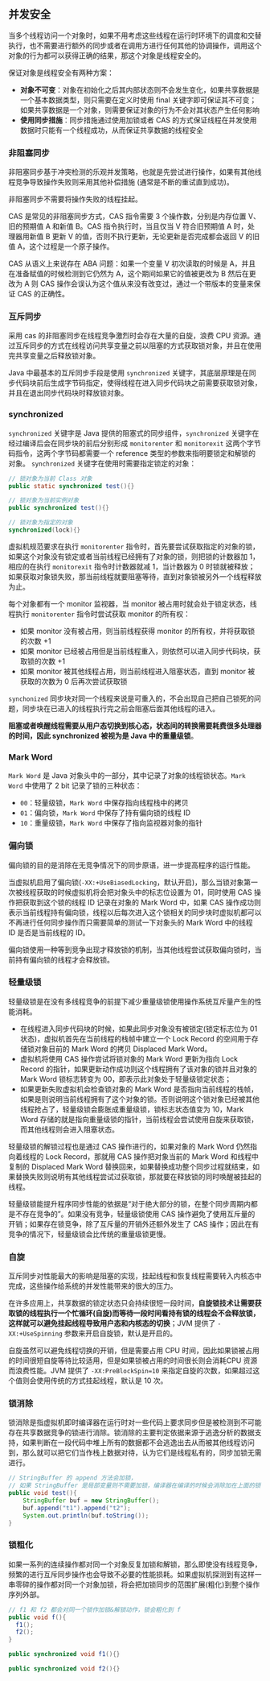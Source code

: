 ## 并发安全

当多个线程访问一个对象时，如果不用考虑这些线程在运行时环境下的调度和交替执行，也不需要进行额外的同步或者在调用方进行任何其他的协调操作，调用这个对象的行为都可以获得正确的结果，那这个对象是线程安全的。

保证对象是线程安全有两种方案：

- **对象不可变**：对象在初始化之后其内部状态则不会发生变化，如果共享数据是一个基本数据类型，则只需要在定义时使用 final 关键字即可保证其不可变；如果共享数据是一个对象，则需要保证对象的行为不会对其状态产生任何影响
- **使用同步措施**：同步措施通过使用加锁或者 CAS 的方式保证线程在并发使用数据时只能有一个线程成功，从而保证共享数据的线程安全

### 非阻塞同步

非阻塞同步基于冲突检测的乐观并发策略，也就是先尝试进行操作，如果有其他线程竞争导致操作失败则采用其他补偿措施 (通常是不断的重试直到成功)。

非阻塞同步不需要将操作失败的线程挂起。

 CAS 是常见的非阻塞同步方式，CAS 指令需要 3 个操作数，分别是内存位置 V、旧的预期值 A 和新值 B。CAS 指令执行时，当且仅当 V 符合旧预期值 A 时，处理器用新值 B 更新 V 的值，否则不执行更新，无论更新是否完成都会返回 V 的旧值 A，这个过程是一个原子操作。

CAS 从语义上来说存在 ABA 问题：如果一个变量 V 初次读取的时候是 A，并且在准备赋值的时候检测到它仍然为 A，这个期间如果它的值被更改为 B 然后在更改为 A 则 CAS 操作会误认为这个值从来没有改变过，通过一个带版本的变量来保证 CAS 的正确性。

### 互斥同步

采用 cas 的非阻塞同步在线程竞争激烈时会存在大量的自旋，浪费 CPU 资源。通过互斥同步的方式在线程访问共享变量之前以阻塞的方式获取锁对象，并且在使用完共享变量之后释放锁对象。

Java 中最基本的互斥同步手段是使用 `synchronized` 关键字，其底层原理是在同步代码块前后生成字节码指定，使得线程在进入同步代码块之前需要获取锁对象，并且在退出同步代码块时释放锁对象。

### synchronized

`synchronized` 关键字是 Java 提供的阻塞式的同步组件，`synchronized` 关键字在经过编译后会在同步块的前后分别形成 `monitorenter` 和 `monitorexit` 这两个字节码指令，这两个字节码都需要一个 reference 类型的参数来指明要锁定和解锁的对象。 `synchronized` 关键字在使用时需要指定锁定的对象：

```java
// 锁对象为当前 Class 对象
public static synchronized test(){}

// 锁对象为当前实例对象
public synchronized test(){}

// 锁对象为指定的对象
synchronized(lock){}
```

虚拟机规范要求在执行 `monitorenter` 指令时，首先要尝试获取指定的对象的锁，如果这个对象没有锁定或者当前线程已经拥有了对象的锁，则把锁的计数器加 1，相应的在执行 `monitorexit` 指令时计数器就减 1，当计数器为 0 时锁就被释放；如果获取对象锁失败，那当前线程就要阻塞等待，直到对象锁被另外一个线程释放为止。

每个对象都有一个 monitor 监视器，当 monitor 被占用时就会处于锁定状态，线程执行 `monitorenter` 指令时尝试获取 monitor 的所有权：
- 如果 monitor 没有被占用，则当前线程获得 monitor 的所有权，并将获取锁的次数 +1
- 如果 monitor 已经被占用但是当前线程重入，则依然可以进入同步代码块，获取锁的次数 +1
- 如果 monitor 被其他线程占用，则当前线程进入阻塞状态，直到 monitor 被获取的次数为 0 后再次尝试获取锁

`synchonized` 同步块对同一个线程来说是可重入的，不会出现自己把自己锁死的问题，同步块在已进入的线程执行完之前会阻塞后面其他线程的进入。

**阻塞或者唤醒线程需要从用户态切换到核心态，状态间的转换需要耗费很多处理器的时间，因此 synchronized 被视为是 Java 中的重量级锁**。

### Mark Word

`Mark Word` 是 Java 对象头中的一部分，其中记录了对象的线程锁状态。`Mark Word` 中使用了 2 bit 记录了锁的三种状态：

- `00`：轻量级锁，`Mark Word` 中保存指向线程栈中的拷贝
- `01`：偏向锁，`Mark Word` 中保存了持有偏向锁的线程 ID
- `10`：重量级锁，`Mark Word` 中保存了指向监视器对象的指针

### 偏向锁

偏向锁的目的是消除在无竞争情况下的同步原语，进一步提高程序的运行性能。

当虚拟机启用了偏向锁(`-XX:+UseBiasedLocking`，默认开启)，那么当锁对象第一次被线程获取的时候虚拟机将会把对象头中的标志位设置为 01，同时使用 CAS 操作把获取到这个锁的线程 ID 记录在对象的 Mark Word 中，如果 CAS 操作成功则表示当前线程持有偏向锁，线程以后每次进入这个锁相关的同步块时虚拟机都可以不再进行任何同步操作而只需要简单的测试一下对象头的 Mark Word 中的线程 ID 是否是当前线程的 ID。

偏向锁使用一种等到竞争出现才释放锁的机制，当其他线程尝试获取偏向锁时，当前持有偏向锁的线程才会释放锁。

### 轻量级锁

轻量级锁是在没有多线程竞争的前提下减少重量级锁使用操作系统互斥量产生的性能消耗。

- 在线程进入同步代码块的时候，如果此同步对象没有被锁定(锁定标志位为 01 状态)，虚拟机首先在当前线程的栈帧中建立一个 Lock Record 的空间用于存储锁对象目前的 Mark Word 的拷贝 Displaced Mark Word。
- 虚拟机将使用 CAS 操作尝试将锁对象的 Mark  Word 更新为指向 Lock Record 的指针，如果更新动作成功则这个线程拥有了该对象的锁并且对象的 Mark Word 锁标志转变为 00，即表示此对象处于轻量级锁定状态；
- 如果更新失败虚拟机会检查锁对象的 Mark Word 是否指向当前线程的栈帧，如果是则说明当前线程拥有了这个对象的锁。否则说明这个锁对象已经被其他线程抢占了，轻量级锁会膨胀成重量级锁，锁标志状态值变为 10，Mark Word 存储的就是指向重量级锁的指针，当前线程会尝试使用自旋来获取锁，而其他线程则会进入阻塞状态。

轻量级锁的解锁过程也是通过 CAS 操作进行的，如果对象的 Mark Word 仍然指向着线程的 Lock Record，那就用 CAS 操作把对象当前的 Mark Word 和线程中复制的 Displaced Mark Word 替换回来，如果替换成功整个同步过程就结束，如果替换失败则说明有其他线程尝试过获取锁，那就要在释放锁的同时唤醒被挂起的线程。

轻量级锁能提升程序同步性能的依据是“对于绝大部分的锁，在整个同步周期内都是不存在竞争的”。如果没有竞争，轻量级锁使用 CAS 操作避免了使用互斥量的开销；如果存在锁竞争，除了互斥量的开销外还额外发生了 CAS 操作；因此在有竞争的情况下，轻量级锁会比传统的重量级锁更慢。

### 自旋

互斥同步对性能最大的影响是阻塞的实现，挂起线程和恢复线程需要转入内核态中完成，这些操作给系统的并发性能带来的很大的压力。

在许多应用上，共享数据的锁定状态只会持续很短一段时间，**自旋锁技术让需要获取锁的线程执行一个忙循环(自旋)而等待一段时间看持有锁的线程会不会释放锁，这样就可以避免挂起线程导致用户态和内核态的切换**；JVM 提供了 ```-XX:+UseSpinning``` 参数来开启自旋锁，默认是开启的。

自旋虽然可以避免线程切换的开销，但是需要占用 CPU 时间，因此如果锁被占用的时间很短自旋等待比较适用，但是如果锁被占用的时间很长则会消耗CPU 资源而浪费性能。JVM 提供了 ```-XX:PreBlockSpin=10``` 来指定自旋的次数，如果超过这个值则会使用传统的方式挂起线程，默认是 10 次。

### 锁消除

锁消除是指虚拟机即时编译器在运行时对一些代码上要求同步但是被检测到不可能存在共享数据竞争的锁进行消除。锁消除的主要判定依据来源于逃逸分析的数据支持，如果判断在一段代码中堆上所有的数据都不会逃逸出去从而被其他线程访问到，那么就可以把它们当作栈上数据对待，认为它们是线程私有的，同步加锁无需进行。
```java
// StringBuffer 的 append 方法会加锁，
// 如果 StringBuffer 是局部变量则不需要加锁，编译器在编译的时候会消除加在上面的锁
public void test(){
    StringBuffer buf = new StringBuffer();
    buf.append("t1").append("t2");
    System.out.println(buf.toString());
}
```
### 锁粗化

如果一系列的连续操作都对同一个对象反复加锁和解锁，那么即使没有线程竞争，频繁的进行互斥同步操作也会导致不必要的性能损耗。如果虚拟机探测到有这样一串零碎的操作都对同一个对象加锁，将会把加锁同步的范围扩展(粗化)到整个操作序列外部。
```java
// f1 和 f2 都会对同一个锁作加锁&解锁动作，锁会粗化到 f
public void f(){
  f1();
  f2();
}

public synchronized void f1(){}

public synchronized void f2(){}
```
